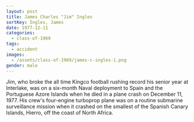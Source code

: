```yaml
---
layout: post
title: James Charles "Jim" Ingles
sortKey: Ingles, James
date: 1977-12-11
categories:
  - class-of-1969
tags:
  - accident
images:
  - /assets/class-of-1969/james-c-ingles-1.png
gender: male
---
```


Jim, who broke the all time Kingco football rushing record his senior year at Interlake, was on a six-month Naval deployment to Spain and the Portuguese Azore Islands when he died in a plane crash on December 11, 1977. His crew's four-engine turboprop plane was on a routine submarine surveillance mission when it crashed on the smallest of the Spanish Canary Islands, Hierro, off the coast of North Africa.
